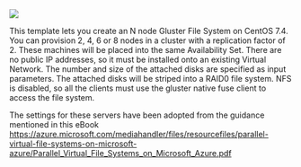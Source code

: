 <a href="https://portal.azure.com/#create/Microsoft.Template/uri/https%3A%2F%2Fraw.githubusercontent.com%2Fgrandparoach%2Fazure-quickstart-templates%2Fgluster%2Fgluster-file-system%2Fazuredeploy.json" target="_blank">
    <img src="http://azuredeploy.net/deploybutton.png"/>
</a>

This template lets you create an N node Gluster File System on CentOS 7.4. You can provision 2, 4, 6 or 8 nodes in a cluster with a replication factor of 2. These machines will be placed into the same Availability Set.  There are no public IP addresses, so it must be installed onto an existing Virtual Network.  The number and size of the attached disks are specified as input parameters.  The attached disks will be striped into a RAID0 file system.  NFS is disabled, so all the clients must use the gluster native fuse client to access the file system.

The settings for these servers have been adopted from the guidance mentioned in this eBook  https://azure.microsoft.com/mediahandler/files/resourcefiles/parallel-virtual-file-systems-on-microsoft-azure/Parallel_Virtual_File_Systems_on_Microsoft_Azure.pdf 
